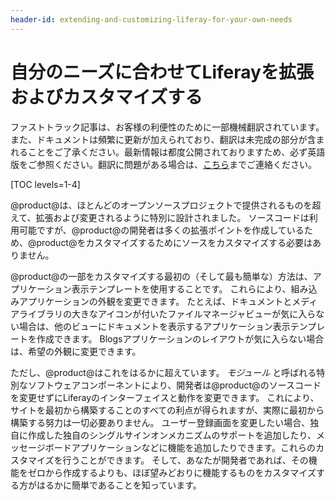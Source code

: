 ```yaml
---
header-id: extending-and-customizing-liferay-for-your-own-needs
---
```


# 自分のニーズに合わせてLiferayを拡張およびカスタマイズする

<p class="alert alert-info"><span class="wysiwyg-color-blue120">ファストトラック記事は、お客様の利便性のために一部機械翻訳されています。また、ドキュメントは頻繁に更新が加えられており、翻訳は未完成の部分が含まれることをご了承ください。最新情報は都度公開されておりますため、必ず英語版をご参照ください。翻訳に問題がある場合は、<a href="mailto:support-content-jp@liferay.com">こちら</a>までご連絡ください。</span></p>

[TOC levels=1-4]

@product@は、ほとんどのオープンソースプロジェクトで提供されるものを超えて、拡張および変更されるように特別に設計されました。 ソースコードは利用可能ですが、@product@の開発者は多くの拡張ポイントを作成しているため、@product@をカスタマイズするためにソースをカスタマイズする必要はありません。

@product@の一部をカスタマイズする最初の（そして最も簡単な）方法は、アプリケーション表示テンプレートを使用することです。 これらにより、組み込みアプリケーションの外観を変更できます。 たとえば、ドキュメントとメディアライブラリの大きなアイコンが付いたファイルマネージャビューが気に入らない場合は、他のビューにドキュメントを表示するアプリケーション表示テンプレートを作成できます。 Blogsアプリケーションのレイアウトが気に入らない場合は、希望の外観に変更できます。

ただし、@product@はこれをはるかに超えています。 *モジュール* と呼ばれる特別なソフトウェアコンポーネントにより、開発者は@product@のソースコードを変更せずにLiferayのインターフェイスと動作を変更できます。 これにより、サイトを最初から構築することのすべての利点が得られますが、実際に最初から構築する努力は一切必要ありません。 ユーザー登録画面を変更したい場合、独自に作成した独自のシングルサインオンメカニズムのサポートを追加したり、メッセージボードアプリケーションなどに機能を追加したりできます。これらのカスタマイズを行うことができます。 そして、あなたが開発者であれば、その機能をゼロから作成するよりも、ほぼ望みどおりに機能するものをカスタマイズする方がはるかに簡単であることを知っています。
